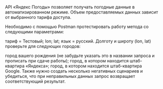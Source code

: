 API «Яндекс Погоды» позволяет получать погодные данные в автоматизированном режиме. Объем предоставляемых данных зависит от выбранного тарифа доступа.

Необходимо с помощью Postman протестировать работу метода со следующими параметрами:

тариф = Тестовый;
lon;
lat;
язык = русский.
Долготу и широту (lon, lat) проверьте для следующих городов:

город вашего рождения (не забудьте указать это в названии запроса и прописать при сдаче работы);
город, в котором находится штаб-квартира «Яндекса»;
город, в котором находится штаб-квартира Google.
Также нужно создать несколько негативных сценариев и убедиться, что при неправильных данных запрос возвращает соответствующий результат.
